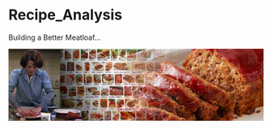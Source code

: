 # Recipe_Analysis
Building a Better Meatloaf... 

![I know how Jeanne Dielman feels...](splash.jpg)
